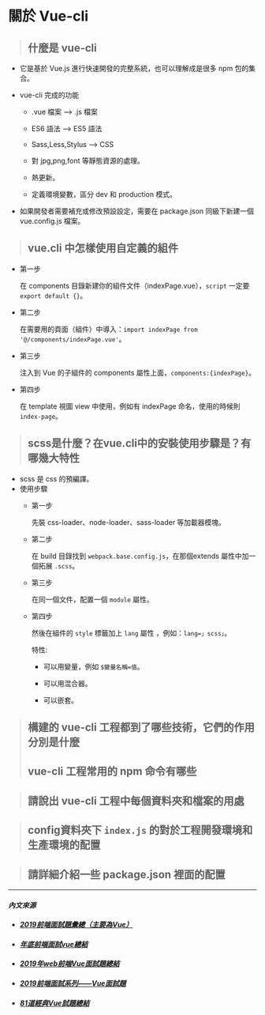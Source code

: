 # 關於 Vue-cli

> ## 什麼是 vue-cli
 * 它是基於 Vue.js 進行快速開發的完整系統，也可以理解成是很多 npm 包的集合。

  * vue-cli 完成的功能

    * .vue 檔案 --> .js 檔案

    * ES6 語法 --> ES5 語法

    * Sass,Less,Stylus --> CSS

    * 對 jpg,png,font 等靜態資源的處理。

    * 熱更新。

    * 定義環境變數，區分 dev 和 production 模式。

  * 如果開發者需要補充或修改預設設定，需要在 package.json 同級下新建一個 vue.config.js 檔案。
> ## vue.cli 中怎樣使用自定義的組件
* 第一步
  
  在 components 目錄新建你的組件文件（indexPage.vue），`script` 一定要 `export default {}`。

* 第二步
  
  在需要用的頁面（組件）中導入：`import indexPage from '@/components/indexPage.vue'`。

* 第三步
  
  注入到 Vue 的子組件的 components 屬性上面，`components:{indexPage}`。

* 第四步
  
  在 template 視圖 view 中使用，例如有 indexPage 命名，使用的時候則 `index-page`。
> ## scss是什麼？在vue.cli中的安裝使用步驟是？有哪幾大特性
* scss 是 css 的預編譯。
* 使用步驟
  * 第一步
    
    先裝 css-loader、node-loader、sass-loader 等加載器模塊。

  * 第二步
    
    在 build 目錄找到 `webpack.base.config.js`，在那個extends 屬性中加一個拓展 `.scss`。
  * 第三步
  
    在同一個文件，配置一個 `module` 屬性。

  * 第四步
    
    然後在組件的 `style` 標籤加上 `lang` 屬性 ，例如：`lang=」scss」`。

    特性:

    * 可以用變量，例如 `$變量名稱=值`。

    * 可以用混合器。

    * 可以嵌套。
> ## 構建的 vue-cli 工程都到了哪些技術，它們的作用分別是什麼
> ## vue-cli 工程常用的 npm 命令有哪些

> ## 請說出 vue-cli 工程中每個資料夾和檔案的用處

> ## config資料夾下 `index.js` 的對於工程開發環境和生產環境的配置

> ## 請詳細介紹一些 package.json 裡面的配置

---

#### *內文來源*
* #### *[2019前端面試題彙總（主要為Vue）](https://www.mdeditor.tw/pl/2U6o/zh-tw"2019前端面試題彙總（主要為Vue）")*
* #### *[年底前端面試vue總結](https://codertw.com/%E7%A8%8B%E5%BC%8F%E8%AA%9E%E8%A8%80/756634/#outline__1"https://codertw.com/%E7%A8%8B%E5%BC%8F%E8%AA%9E%E8%A8%80/756634/#outline__1")*
* #### *[2019年web前端Vue面試題總結](https://kknews.cc/zh-tw/code/4k29znq.html"2019年web前端Vue面試題總結")*
* #### *[2019前端面試系列——Vue面試題](https://www.itread01.com/content/1564416182.html"2019前端面試系列——Vue面試題")*
* #### *[81道經典Vue試題總結](https://www.itread01.com/content/1543596364.html"81道經典Vue試題總結")*